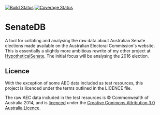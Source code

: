 [![Build Status](https://travis-ci.org/tmccarthy/SenateDB.svg?branch=master)](https://travis-ci.org/tmccarthy/SenateDB)
[![Coverage Status](https://coveralls.io/repos/github/tmccarthy/SenateDB/badge.svg?branch=master)](https://coveralls.io/github/tmccarthy/SenateDB?branch=master)

# SenateDB

A tool for collating and analysing the raw data about Australian Senate elections made available on the 
Australian Electoral Commission's website. This is essentially a slightly more ambitious rewrite of my 
other project at [HypotheticalSenate](https://github.com/tmccarthy/HypotheticalSenate). The initial focus
will be analysing the 2016 election.

## Licence

With the exception of some AEC data included as test resources, this project is licenced under the terms outlined in 
the LICENCE file.

The raw AEC data included in the test resources is © Commonwealth of Australia 2014, and is 
[licenced](http://www.aec.gov.au/footer/Copyright.htm) under the 
[Creative Commons Attribution 3.0 Australia Licence](http://creativecommons.org/licenses/by/3.0/au/).